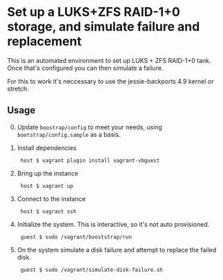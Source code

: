 # Set up a LUKS+ZFS RAID-1+0 storage, and simulate failure and replacement

This is an automated environment to set up LUKS + ZFS RAID-1+0 tank.  Once that's configured you
can then simulate a failure.

For this to work it's neccessary to use the jessie-backports 4.9 kernel or stretch.

## Usage

0. Update `boostrap/config` to meet your needs, using `bootstrap/config.sample` as a basis.

1. Install dependencies

        host $ vagrant plugin install vagrant-vbguest

2. Bring up the instance

        host $ vagrant up

2. Connect to the instance 

        host $ vagrant ssh

4. Initialize the system.  This is interactive, so it's not auto provisioned.

        guest $ sudo /vagrant/booststrap/run

5. On the system simulate a disk failure and attempt to replace the failed
   disk.

        guest $ sudo /vagrant/simulate-disk-failure.sh
